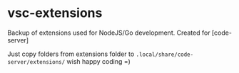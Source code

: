 # vsc-extensions
Backup of extensions used for NodeJS/Go development.
Created for [code-server]

Just copy folders from extensions folder to `.local/share/code-server/extensions/`
wish happy coding =)
